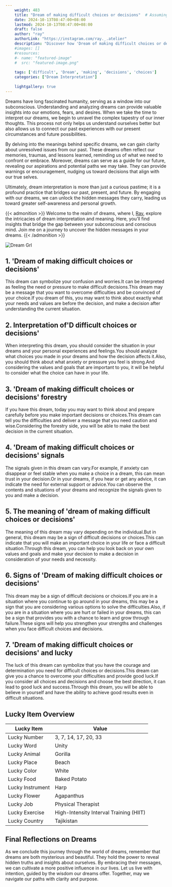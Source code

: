 ```yaml
---
    weight: 483
    title: "Dream of making difficult choices or decisions"  # Assuming 'title' column exists
    date: 2024-10-13T08:47:00+08:00
    lastmod: 2024-10-13T08:47:00+08:00
    draft: false
    author: "ray"
    authorLink: "https://instagram.com/ray._.atelier"
    description: "Discover how 'Dream of making difficult choices or decisions' can interpret your future and uncover its significant meanings in your life."
    #images: []
    #resources:
    #- name: "featured-image"
    #  src: "featured-image.png"
    
    tags: ['difficult', 'Dream', 'making', 'decisions', 'choices']
    categories: ["Dream Interpretation"]
    
    lightgallery: true
---
```

    
Dreams have long fascinated humanity, serving as a window into our subconscious. Understanding and analyzing dreams can provide valuable insights into our emotions, fears, and desires. When we take the time to interpret our dreams, we begin to unravel the complex tapestry of our inner thoughts. This process not only helps us understand ourselves better but also allows us to connect our past experiences with our present circumstances and future possibilities.

By delving into the meanings behind specific dreams, we can gain clarity about unresolved issues from our past. These dreams often reflect our memories, traumas, and lessons learned, reminding us of what we need to confront or embrace. Moreover, dreams can serve as a guide for our future, revealing our aspirations and potential paths we may take. They can provide warnings or encouragement, nudging us toward decisions that align with our true selves.

Ultimately, dream interpretation is more than just a curious pastime; it is a profound practice that bridges our past, present, and future. By engaging with our dreams, we can unlock the hidden messages they carry, leading us toward greater self-awareness and personal growth.

{{< admonition >}}
Welcome to the realm of dreams, where I, [Ray](https://instagram.com/ray._.atelier), explore the intricacies of dream interpretation and meaning. Here, you’ll find insights that bridge the gap between your subconscious and conscious mind. Join me on a journey to uncover the hidden messages in your dreams.
{{< /admonition >}}

![Dream Grl](https://cdn.pixabay.com/photo/2017/11/02/03/35/gothic-2910057_1280.jpg "Dream Grl")

## 1. 'Dream of making difficult choices or decisions'
This dream can symbolize your confusion and worries.It can be interpreted as feeling the need or pressure to make difficult decisions.This dream may be a message that you want to overcome difficulties and be convinced of your choice.If you dream of this, you may want to think about exactly what your needs and values are before the decision, and make a decision after understanding the current situation.

## 2. Interpretation of'D difficult choices or decisions'
When interpreting this dream, you should consider the situation in your dreams and your personal experiences and feelings.You should analyze what choices you made in your dreams and how the decision affects it.Also, you should think about what anxiety or pressure you feel is strong.And considering the values and goals that are important to you, it will be helpful to consider what the choice can have in your life.

## 3. 'Dream of making difficult choices or decisions' forestry
If you have this dream, today you may want to think about and prepare carefully before you make important decisions or choices.This dream can tell you the difficulties and deliver a message that you need caution and wise.Considering the forestry side, you will be able to make the best decision in the current situation.

## 4. 'Dream of making difficult choices or decisions' signals
The signals given in this dream can vary.For example, if anxiety can disappear or feel stable when you make a choice in a dream, this can mean trust in your decision.Or in your dreams, if you hear or get any advice, it can indicate the need for external support or advice.You can observe the contents and situations of your dreams and recognize the signals given to you and make a decision.

## 5. The meaning of 'dream of making difficult choices or decisions'
The meaning of this dream may vary depending on the individual.But in general, this dream may be a sign of difficult decisions or choices.This can indicate that you will make an important choice in your life or face a difficult situation.Through this dream, you can help you look back on your own values and goals and make your decision to make a decision in consideration of your needs and necessity.

## 6. Signs of 'Dream of making difficult choices or decisions'
This dream may be a sign of difficult decisions or choices.If you are in a situation where you continue to go around in your dreams, this may be a sign that you are considering various options to solve the difficulties.Also, if you are in a situation where you are hurt or failed in your dreams, this can be a sign that provides you with a chance to learn and grow through failure.These signs will help you strengthen your strengths and challenges when you face difficult choices and decisions.

## 7. 'Dream of making difficult choices or decisions' and lucky
The luck of this dream can symbolize that you have the courage and determination you need for difficult choices or decisions.This dream can give you a chance to overcome your difficulties and provide good luck.If you consider all choices and decisions and choose the best direction, it can lead to good luck and success.Through this dream, you will be able to believe in yourself and have the ability to achieve good results even in difficult situations.

## Lucky Item Overview
| Lucky Item          | Value              |
|---------------|--------------------|
| Lucky Number        | 3, 7, 14, 17, 20, 33  |
| Lucky Word          | Unity |
| Lucky Animal        | Gorilla |
| Lucky Place         | Beach     |
| Lucky Color         | White     |
| Lucky Food          | Baked Potato      |
| Lucky Instrument    | Harp |
| Lucky Flower        | Agapanthus    |
| Lucky Job           | Physical Therapist       |
| Lucky Exercise      | High-Intensity Interval Training (HIIT)  |
| Lucky Country       | Tajikistan    |


##  Final Reflections on Dreams

As we conclude this journey through the world of dreams, remember that dreams are both mysterious and beautiful. They hold the power to reveal hidden truths and insights about ourselves. By embracing their messages, we can cultivate a more positive influence in our lives. Let us live with intention, guided by the wisdom our dreams offer. Together, may we navigate our paths with clarity and purpose.
